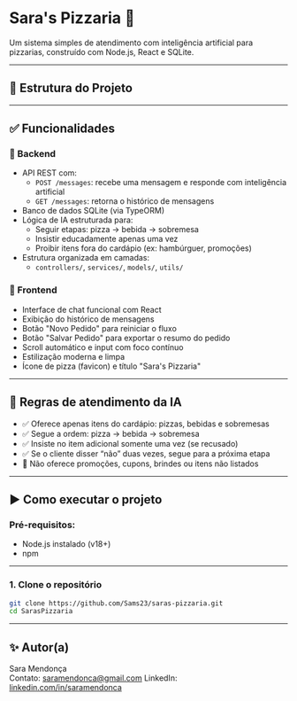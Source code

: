 # Sara's Pizzaria 🍕

Um sistema simples de atendimento com inteligência artificial para pizzarias, construído com Node.js, React e SQLite.

---

## 📂 Estrutura do Projeto

---

## ✅ Funcionalidades

### 🔹 Backend

- API REST com:
  - `POST /messages`: recebe uma mensagem e responde com inteligência artificial
  - `GET /messages`: retorna o histórico de mensagens
- Banco de dados SQLite (via TypeORM)
- Lógica de IA estruturada para:
  - Seguir etapas: pizza → bebida → sobremesa
  - Insistir educadamente apenas uma vez
  - Proibir itens fora do cardápio (ex: hambúrguer, promoções)
- Estrutura organizada em camadas:
  - `controllers/`, `services/`, `models/`, `utils/`

### 🔹 Frontend

- Interface de chat funcional com React
- Exibição do histórico de mensagens
- Botão "Novo Pedido" para reiniciar o fluxo
- Botão "Salvar Pedido" para exportar o resumo do pedido
- Scroll automático e input com foco contínuo
- Estilização moderna e limpa
- Ícone de pizza (favicon) e título "Sara's Pizzaria"

---

## 🤖 Regras de atendimento da IA

- ✅ Oferece apenas itens do cardápio: pizzas, bebidas e sobremesas
- ✅ Segue a ordem: pizza → bebida → sobremesa
- ✅ Insiste no item adicional somente uma vez (se recusado)
- ✅ Se o cliente disser “não” duas vezes, segue para a próxima etapa
- 🚫 Não oferece promoções, cupons, brindes ou itens não listados

---

## ▶️ Como executar o projeto

### Pré-requisitos:

- Node.js instalado (v18+)
- npm

---

### 1. Clone o repositório

```bash
git clone https://github.com/Sams23/saras-pizzaria.git
cd SarasPizzaria
```

---

## ✨ Autor(a)

Sara Mendonça  
Contato: saramendonca@gmail.com
LinkedIn: [linkedin.com/in/saramendonca](https://linkedin.com/in/saramendonca)

